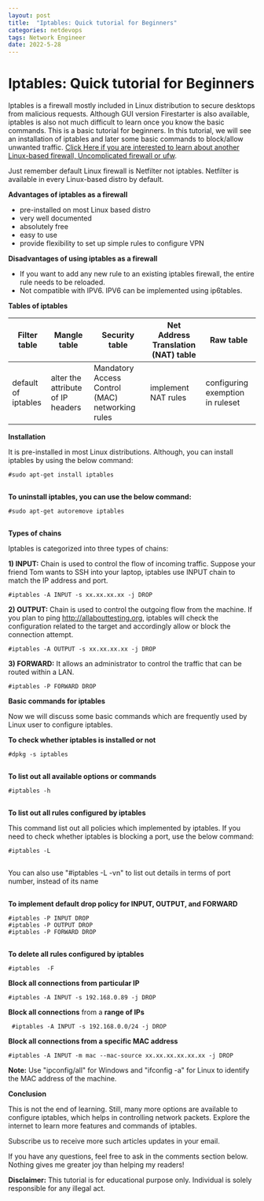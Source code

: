 ```yaml
---
layout: post
title:  "Iptables: Quick tutorial for Beginners"
categories: netdevops
tags: Network Engineer
date: 2022-5-28
---
```



# Iptables: Quick tutorial for Beginners

Iptables is a firewall mostly included in Linux distribution to secure desktops from malicious requests. Although GUI version Firestarter is also available, iptables is also not much difficult to learn once you know the basic commands. This is a basic tutorial for beginners. In this tutorial, we will see an installation of iptables and later some basic commands to block/allow unwanted traffic. [Click Here if you are interested to learn about another Linux-based firewall, Uncomplicated firewall or ufw](https://allabouttesting.org/quick-tutorial-how-to-configure-the-uncomplicated-firewall-on-linux/).

Just remember default Linux firewall is Netfilter not iptables. Netfilter is available in every Linux-based distro by default.

**Advantages of iptables as a firewall**

- pre-installed on most Linux based distro
- very well documented
- absolutely free
- easy to use
- provide flexibility to set up simple rules to configure VPN

**Disadvantages of using iptables as a firewall**

- If you want to add any new rule to an existing iptables firewall, the entire rule needs to be reloaded.
- Not compatible with IPV6. IPV6 can be implemented using ip6tables.

**Tables of iptables**

| **Filter table**    | **Mangle table**                  | **Security table**                              | **Net Address Translation (NAT) table** | **Raw table**                    |
| ------------------- | --------------------------------- | ----------------------------------------------- | --------------------------------------- | -------------------------------- |
| default of iptables | alter the attribute of IP headers | Mandatory Access Control (MAC) networking rules | implement NAT rules                     | configuring exemption in ruleset |

**Installation** 

It is pre-installed in most Linux distributions. Although, you can install iptables by using the below command:

```
#sudo apt-get install iptables
```

[![img](data:image/gif;base64,R0lGODlhAQABAIAAAAAAAP///yH5BAEAAAAALAAAAAABAAEAAAIBRAA7)](https://i0.wp.com/allabouttesting.org/wp-content/uploads/2018/02/install-iptables.jpg?ssl=1)



**To uninstall iptables, you can use the below command:**

```
#sudo apt-get autoremove iptables
```

[![img](data:image/gif;base64,R0lGODlhAQABAIAAAAAAAP///yH5BAEAAAAALAAAAAABAAEAAAIBRAA7)](https://i0.wp.com/allabouttesting.org/wp-content/uploads/2018/02/sudo-apt-get-autoremove-iptables.jpg?ssl=1)



**Types of chains**

Iptables is categorized into three types of chains:

**1) INPUT:** Chain is used to control the flow of incoming traffic. Suppose your friend Tom wants to SSH into your laptop, iptables use INPUT chain to match the IP address and port.

```
#iptables -A INPUT -s xx.xx.xx.xx -j DROP
```

**2) OUTPUT:** Chain is used to control the outgoing flow from the machine. If you plan to ping http://allabouttesting.org, iptables will check the configuration related to the target and accordingly allow or block the connection attempt.

```
#iptables -A OUTPUT -s xx.xx.xx.xx -j DROP
```

**3) FORWARD:** It allows an administrator to control the traffic that can be routed within a LAN.

```
#iptables -P FORWARD DROP
```

**Basic commands for iptables**

Now we will discuss some basic commands which are frequently used by Linux user to configure iptables.

**To check whether iptables is installed or not**

```
#dpkg -s iptables
```

[![img](data:image/gif;base64,R0lGODlhAQABAIAAAAAAAP///yH5BAEAAAAALAAAAAABAAEAAAIBRAA7)](https://i0.wp.com/allabouttesting.org/wp-content/uploads/2018/02/verify-iptables.jpg?ssl=1)



**To list out all available options or commands**

```
#iptables -h
```

[![img](data:image/gif;base64,R0lGODlhAQABAIAAAAAAAP///yH5BAEAAAAALAAAAAABAAEAAAIBRAA7)](https://i0.wp.com/allabouttesting.org/wp-content/uploads/2018/02/help.jpg?ssl=1)



**To list out all rules configured by iptables**

This command list out all policies which implemented by iptables. If you need to check whether iptables is blocking a port, use the below command:

```
#iptables -L
```

[![img](data:image/gif;base64,R0lGODlhAQABAIAAAAAAAP///yH5BAEAAAAALAAAAAABAAEAAAIBRAA7)](https://i0.wp.com/allabouttesting.org/wp-content/uploads/2018/02/List-out-rules.jpg?ssl=1)



You can also use "#iptables -L -vn" to list out details in terms of port number, instead of its name

[![img](data:image/gif;base64,R0lGODlhAQABAIAAAAAAAP///yH5BAEAAAAALAAAAAABAAEAAAIBRAA7)](https://i0.wp.com/allabouttesting.org/wp-content/uploads/2018/03/iptables-list-rules.jpg?ssl=1)



**To implement default drop policy for INPUT, OUTPUT, and FORWARD**

```
#iptables -P INPUT DROP
#iptables -P OUTPUT DROP
#iptables -P FORWARD DROP
```

[![img](data:image/gif;base64,R0lGODlhAQABAIAAAAAAAP///yH5BAEAAAAALAAAAAABAAEAAAIBRAA7)](https://i0.wp.com/allabouttesting.org/wp-content/uploads/2018/02/iptables-DROP-policy-.jpg?ssl=1)



**To delete all rules configured by iptables**

```
#iptables  -F
```

**Block all connections from particular IP** 

```
#iptables -A INPUT -s 192.168.0.89 -j DROP
```

**Block all connections** from a **range of IPs**

```
 #iptables -A INPUT -s 192.168.0.0/24 -j DROP
```

**Block all connections from a specific MAC address**

```
#iptables -A INPUT -m mac --mac-source xx.xx.xx.xx.xx.xx -j DROP
```

**Note:** Use "ipconfig/all" for Windows and "ifconfig -a" for Linux to identify the MAC address of the machine.

**Conclusion**

This is not the end of learning. Still, many more options are available to configure iptables, which helps in controlling network packets. Explore the internet to learn more features and commands of iptables.

Subscribe us to receive more such articles updates in your email.

If you have any questions, feel free to ask in the comments section below. Nothing gives me greater joy than helping my readers!

**Disclaimer:** This tutorial is for educational purpose only. Individual is solely responsible for any illegal act.